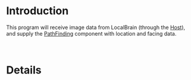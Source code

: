 # Introduction #

This program will receive image data from LocalBrain (through the [Host](Host.md)), <br>
and supply the <a href='PathFinding.md'>PathFinding</a> component with location and facing data.<br>
<br>
<br>
<h1>Details</h1>